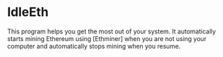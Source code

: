 # IdleEth

This program helps you get the most out of your system.  It automatically starts mining Ethereum using [Ethminer] when you are not using your computer and automatically stops mining when you resume.
